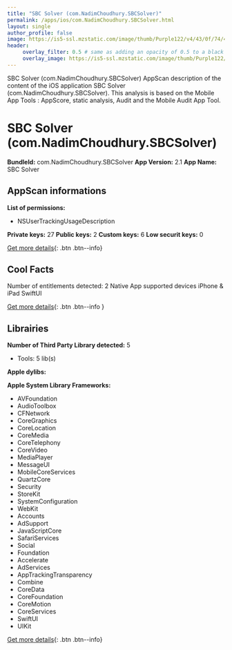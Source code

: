 ```yaml
---
title: "SBC Solver (com.NadimChoudhury.SBCSolver)"
permalink: /apps/ios/com.NadimChoudhury.SBCSolver.html
layout: single
author_profile: false
image: https://is5-ssl.mzstatic.com/image/thumb/Purple122/v4/43/0f/74/430f74a6-a9a5-50ac-6919-84e0bcfe7e47/AppIcon-0-1x_U007emarketing-0-10-0-85-220.png/512x512bb.jpg
header: 
     overlay_filter: 0.5 # same as adding an opacity of 0.5 to a black background
     overlay_image: https://is5-ssl.mzstatic.com/image/thumb/Purple122/v4/43/0f/74/430f74a6-a9a5-50ac-6919-84e0bcfe7e47/AppIcon-0-1x_U007emarketing-0-10-0-85-220.png/512x512bb.jpg
---
```

SBC Solver (com.NadimChoudhury.SBCSolver) AppScan description of the content of the iOS application SBC Solver (com.NadimChoudhury.SBCSolver). This analysis is based on the Mobile App Tools : AppScore, static analysis, Audit and the Mobile Audit App Tool.

# SBC Solver (com.NadimChoudhury.SBCSolver)

**BundleId:** com.NadimChoudhury.SBCSolver
**App Version:** 2.1
**App Name:** SBC Solver


## AppScan informations 

**List of permissions:** 
- NSUserTrackingUsageDescription
  
  
**Private keys:** 27
**Public keys:** 2
**Custom keys:** 6
**Low securit keys:** 0
  
[Get more details](/pricing.html){: .btn .btn--info}

## Cool Facts

Number of entitlements detected: 2
Native App
supported devices iPhone & iPad
SwiftUI
  
[Get more details](/pricing.html){: .btn .btn--info }

## Librairies 
**Number of Third Party Library detected:** 5
- Tools: 5 lib(s)


**Apple dylibs:**


**Apple System Library Frameworks:**
- AVFoundation
- AudioToolbox
- CFNetwork
- CoreGraphics
- CoreLocation
- CoreMedia
- CoreTelephony
- CoreVideo
- MediaPlayer
- MessageUI
- MobileCoreServices
- QuartzCore
- Security
- StoreKit
- SystemConfiguration
- WebKit
- Accounts
- AdSupport
- JavaScriptCore
- SafariServices
- Social
- Foundation
- Accelerate
- AdServices
- AppTrackingTransparency
- Combine
- CoreData
- CoreFoundation
- CoreMotion
- CoreServices
- SwiftUI
- UIKit


  
[Get more details](/pricing.html){: .btn .btn--info}

